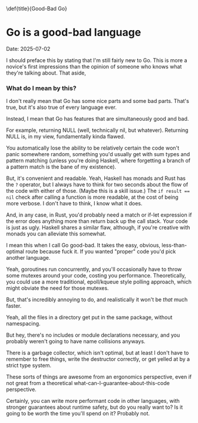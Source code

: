 \def{title}{Good-Bad Go}
# Go is a good-bad language

Date: 2025-07-02

I should preface this by stating that I'm still fairly new to Go.
This is more a novice's first impressions than the opinion of someone who
knows what they're talking about. That aside,

### What do I mean by this?

I don't really mean that Go has some nice parts and some bad parts.
That's true, but it's also true of every language ever.

Instead, I mean that Go has features that are simultaneously good and bad.

For example, returning NULL (well, technically nil, but whatever). Returning
NULL is, in my view, fundamentally kinda flawed. 

You automatically lose the ability to be relatively certain the code won't
panic somewhere random, something you'd usually get with sum types and pattern
matching (unless you're doing Haskell, where forgetting a branch of a pattern
match is the bane of my existence).

But, it's convenient and readable. Yeah, Haskell has monads and Rust has
the `?` operator, but I always have to think for two seconds about the flow
of the code with either of those. (Maybe this is a skill issue.)
The `if result == nil` check after calling a function is more readable, at the
cost of being more verbose.
I don't have to think, I know what it does.

And, in any case, in Rust, you'd probably need a match or if-let expression if
the error does anything more than return back up the call stack. Your code is
just as ugly. Haskell shares a similar flaw, although, if you're creative with
monads you can alleviate this somewhat.

I mean this when I call Go good-bad. It takes the easy, obvious, 
less-than-optimal route because fuck it. 
If you wanted "proper" code you'd pick another language.

Yeah, goroutines run concurrently, and you'll occasionally have to throw some
mutexes around your code, costing you performance.
Theoretically, you could use a more traditional, epoll/kqueue style polling
approach, which might obviate the need for those mutexes. 

But, that's incredibly annoying to do, and realistically it won't be *that*
much faster.

Yeah, all the files in a directory get put in the same package, without 
namespacing.

But hey, there's no includes or module declarations necessary, and you probably
weren't going to have name collisions anyways.

There is a garbage collector, which isn't optimal, but at least I don't have
to remember to free things, write the destructor correctly, or get yelled at
by a strict type system.

These sorts of things are awesome from an ergonomics perspective, even if not
great from a theoretical what-can-I-guarantee-about-this-code perspective.

Certainly, you can write more performant code in other languages, with stronger
guarantees about runtime safety, but do you really want to? Is it going to be
worth the time you'll spend on it? Probably not.
